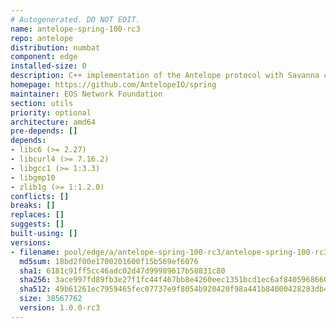 ```yaml
---
# Autogenerated. DO NOT EDIT.
name: antelope-spring-100-rc3
repo: antelope
distribution: numbat
component: edge
installed-size: 0
description: C++ implementation of the Antelope protocol with Savanna consensus
homepage: https://github.com/AntelopeIO/spring
maintainer: EOS Network Foundation
section: utils
priority: optional
architecture: amd64
pre-depends: []
depends:
- libc6 (>= 2.27)
- libcurl4 (>= 7.16.2)
- libgcc1 (>= 1:3.3)
- libgmp10
- zlib1g (>= 1:1.2.0)
conflicts: []
breaks: []
replaces: []
suggests: []
built-using: []
versions:
- filename: pool/edge/a/antelope-spring-100-rc3/antelope-spring-100-rc3_1.0.0-rc3-ubuntu-24.04_amd64.deb
  md5sum: 18bd2f00e1700201600f15b569ef6076
  sha1: 6181c91ff5cc46adc02d47d99989617b58831c80
  sha256: 3ace997fd89fb3e27f1fc44f467bb8e4260eec1351bcd1ec6af8405968660645
  sha512: 49b61261ec7959465fec07737e9f8054b920420f98a441b84000428283db4730b69102ec196f5553c95108cf53d1796281cdd0d9aa2683bb42cb9b65c1634a93
  size: 38567762
  version: 1.0.0-rc3
---
```

